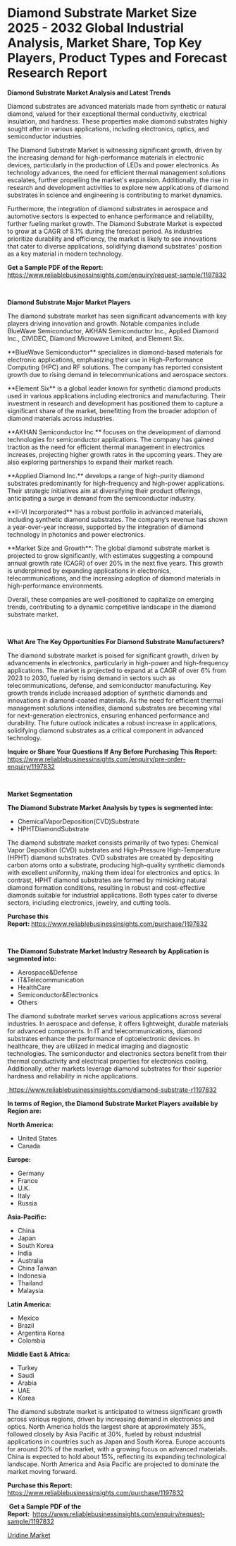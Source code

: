 <p><h1>Diamond Substrate Market Size 2025 - 2032 Global Industrial Analysis, Market Share, Top Key Players, Product Types and Forecast Research Report</h1></p><p><strong>Diamond Substrate Market Analysis and Latest Trends</strong></p>
<p><p>Diamond substrates are advanced materials made from synthetic or natural diamond, valued for their exceptional thermal conductivity, electrical insulation, and hardness. These properties make diamond substrates highly sought after in various applications, including electronics, optics, and semiconductor industries.</p><p>The Diamond Substrate Market is witnessing significant growth, driven by the increasing demand for high-performance materials in electronic devices, particularly in the production of LEDs and power electronics. As technology advances, the need for efficient thermal management solutions escalates, further propelling the market's expansion. Additionally, the rise in research and development activities to explore new applications of diamond substrates in science and engineering is contributing to market dynamics.</p><p>Furthermore, the integration of diamond substrates in aerospace and automotive sectors is expected to enhance performance and reliability, further fueling market growth. The Diamond Substrate Market is expected to grow at a CAGR of 8.1% during the forecast period. As industries prioritize durability and efficiency, the market is likely to see innovations that cater to diverse applications, solidifying diamond substrates' position as a key material in modern technology.</p></p>
<p><strong>Get a Sample PDF of the Report:&nbsp;</strong> <a href="https://www.reliablebusinessinsights.com/enquiry/request-sample/1197832?utm_campaign=3276&utm_medium=2&utm_source=Github&utm_content=ia&utm_term=31032025&utm_id=diamond-substrate">https://www.reliablebusinessinsights.com/enquiry/request-sample/1197832</a></p>
<p>&nbsp;</p>
<p><strong>Diamond Substrate Major Market Players</strong></p>
<p><p>The diamond substrate market has seen significant advancements with key players driving innovation and growth. Notable companies include BlueWave Semiconductor, AKHAN Semiconductor Inc., Applied Diamond Inc., CIVIDEC, Diamond Microwave Limited, and Element Six.</p><p>**BlueWave Semiconductor** specializes in diamond-based materials for electronic applications, emphasizing their use in High-Performance Computing (HPC) and RF solutions. The company has reported consistent growth due to rising demand in telecommunications and aerospace sectors.</p><p>**Element Six** is a global leader known for synthetic diamond products used in various applications including electronics and manufacturing. Their investment in research and development has positioned them to capture a significant share of the market, benefitting from the broader adoption of diamond materials across industries.</p><p>**AKHAN Semiconductor Inc.** focuses on the development of diamond technologies for semiconductor applications. The company has gained traction as the need for efficient thermal management in electronics increases, projecting higher growth rates in the upcoming years. They are also exploring partnerships to expand their market reach.</p><p>**Applied Diamond Inc.** develops a range of high-purity diamond substrates predominantly for high-frequency and high-power applications. Their strategic initiatives aim at diversifying their product offerings, anticipating a surge in demand from the semiconductor industry.</p><p>**II-VI Incorporated** has a robust portfolio in advanced materials, including synthetic diamond substrates. The company’s revenue has shown a year-over-year increase, supported by the integration of diamond technology in photonics and power electronics.</p><p>**Market Size and Growth**: The global diamond substrate market is projected to grow significantly, with estimates suggesting a compound annual growth rate (CAGR) of over 20% in the next five years. This growth is underpinned by expanding applications in electronics, telecommunications, and the increasing adoption of diamond materials in high-performance environments. </p><p>Overall, these companies are well-positioned to capitalize on emerging trends, contributing to a dynamic competitive landscape in the diamond substrate market.</p></p>
<p>&nbsp;</p>
<p><strong>What Are The Key Opportunities For Diamond Substrate Manufacturers?</strong></p>
<p><p>The diamond substrate market is poised for significant growth, driven by advancements in electronics, particularly in high-power and high-frequency applications. The market is projected to expand at a CAGR of over 6% from 2023 to 2030, fueled by rising demand in sectors such as telecommunications, defense, and semiconductor manufacturing. Key growth trends include increased adoption of synthetic diamonds and innovations in diamond-coated materials. As the need for efficient thermal management solutions intensifies, diamond substrates are becoming vital for next-generation electronics, ensuring enhanced performance and durability. The future outlook indicates a robust increase in applications, solidifying diamond substrates as a critical component in advanced technology.</p></p>
<p><strong>Inquire or Share Your Questions If Any Before Purchasing This Report:</strong> <a href="https://www.reliablebusinessinsights.com/enquiry/pre-order-enquiry/1197832?utm_campaign=3276&utm_medium=2&utm_source=Github&utm_content=ia&utm_term=31032025&utm_id=diamond-substrate">https://www.reliablebusinessinsights.com/enquiry/pre-order-enquiry/1197832</a></p>
<p>&nbsp;</p>
<p><strong>Market Segmentation</strong></p>
<p><strong>The Diamond Substrate Market Analysis by types is segmented into:</strong></p>
<p><ul><li>ChemicalVaporDeposition(CVD)Substrate</li><li>HPHTDiamondSubstrate</li></ul></p>
<p><p>The diamond substrate market consists primarily of two types: Chemical Vapor Deposition (CVD) substrates and High-Pressure High-Temperature (HPHT) diamond substrates. CVD substrates are created by depositing carbon atoms onto a substrate, producing high-quality synthetic diamonds with excellent uniformity, making them ideal for electronics and optics. In contrast, HPHT diamond substrates are formed by mimicking natural diamond formation conditions, resulting in robust and cost-effective diamonds suitable for industrial applications. Both types cater to diverse sectors, including electronics, jewelry, and cutting tools.</p></p>
<p><strong>Purchase this Report:&nbsp;</strong><a href="https://www.reliablebusinessinsights.com/purchase/1197832?utm_campaign=3276&utm_medium=2&utm_source=Github&utm_content=ia&utm_term=31032025&utm_id=diamond-substrate">https://www.reliablebusinessinsights.com/purchase/1197832</a></p>
<p>&nbsp;</p>
<p><strong>The Diamond Substrate Market Industry Research by Application is segmented into:</strong></p>
<p><ul><li>Aerospace&Defense</li><li>IT&Telecommunication</li><li>HealthCare</li><li>Semiconductor&Electronics</li><li>Others</li></ul></p>
<p><p>The diamond substrate market serves various applications across several industries. In aerospace and defense, it offers lightweight, durable materials for advanced components. In IT and telecommunications, diamond substrates enhance the performance of optoelectronic devices. In healthcare, they are utilized in medical imaging and diagnostic technologies. The semiconductor and electronics sectors benefit from their thermal conductivity and electrical properties for electronics cooling. Additionally, other markets leverage diamond substrates for their superior hardness and reliability in niche applications.</p></p>
<p><a href="https://www.reliablebusinessinsights.com/diamond-substrate-r1197832?utm_campaign=3276&utm_medium=2&utm_source=Github&utm_content=ia&utm_term=31032025&utm_id=diamond-substrate">&nbsp;https://www.reliablebusinessinsights.com/diamond-substrate-r1197832</a></p>
<p><strong>In terms of Region, the Diamond Substrate Market Players available by Region are:</strong></p>
<p>
    <p> <strong> North America: </strong>
        <ul>
            <li>United States</li>
            <li>Canada</li>
        </ul>
        </p> 
    <p> <strong> Europe: </strong>
        <ul>
            <li>Germany</li>
            <li>France</li>
            <li>U.K.</li>
            <li>Italy</li>
            <li>Russia</li>
        </ul>
        </p> 
    <p> <strong> Asia-Pacific: </strong>
        <ul>
            <li>China</li>
            <li>Japan</li>
            <li>South Korea</li>
            <li>India</li>
            <li>Australia</li>
            <li>China Taiwan</li>
            <li>Indonesia</li>
            <li>Thailand</li>
            <li>Malaysia</li>
        </ul>
        </p> 
    <p> <strong> Latin America: </strong>
        <ul>
            <li>Mexico</li>
            <li>Brazil</li>
            <li>Argentina Korea</li>
            <li>Colombia</li>
        </ul>
        </p> 
    <p> <strong> Middle East & Africa: </strong>
        <ul>
            <li>Turkey</li>
            <li>Saudi</li>
            <li>Arabia</li>
            <li>UAE</li>
            <li>Korea</li>
        </ul>
    </p>
    </p>
<p><p>The diamond substrate market is anticipated to witness significant growth across various regions, driven by increasing demand in electronics and optics. North America holds the largest share at approximately 35%, followed closely by Asia Pacific at 30%, fueled by robust industrial applications in countries such as Japan and South Korea. Europe accounts for around 20% of the market, with a growing focus on advanced materials. China is expected to hold about 15%, reflecting its expanding technological landscape. North America and Asia Pacific are projected to dominate the market moving forward.</p></p>
<p><strong>Purchase this Report: </strong><a href="https://www.reliablebusinessinsights.com/purchase/1197832?utm_campaign=3276&utm_medium=2&utm_source=Github&utm_content=ia&utm_term=31032025&utm_id=diamond-substrate">https://www.reliablebusinessinsights.com/purchase/1197832</a></p>
<p>&nbsp;<strong>Get a Sample PDF of the Report:&nbsp;&nbsp;</strong><a href="https://www.reliablebusinessinsights.com/enquiry/request-sample/1197832?utm_campaign=3276&utm_medium=2&utm_source=Github&utm_content=ia&utm_term=31032025&utm_id=diamond-substrate">https://www.reliablebusinessinsights.com/enquiry/request-sample/1197832</a></p>
<p><strong></strong></p>
<p><p><a href="https://github.com/herakterroem/Market-Research-Report-List-1/blob/main/uridine-market.md?utm_campaign=3276&utm_medium=2&utm_source=Github&utm_content=ia&utm_term=31032025&utm_id=diamond-substrate">Uridine Market</a></p></p>